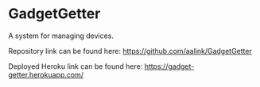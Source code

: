 # GadgetGetter
A system for managing devices.

Repository link can be found here: https://github.com/aalink/GadgetGetter

Deployed Heroku link can be found here: https://gadget-getter.herokuapp.com/